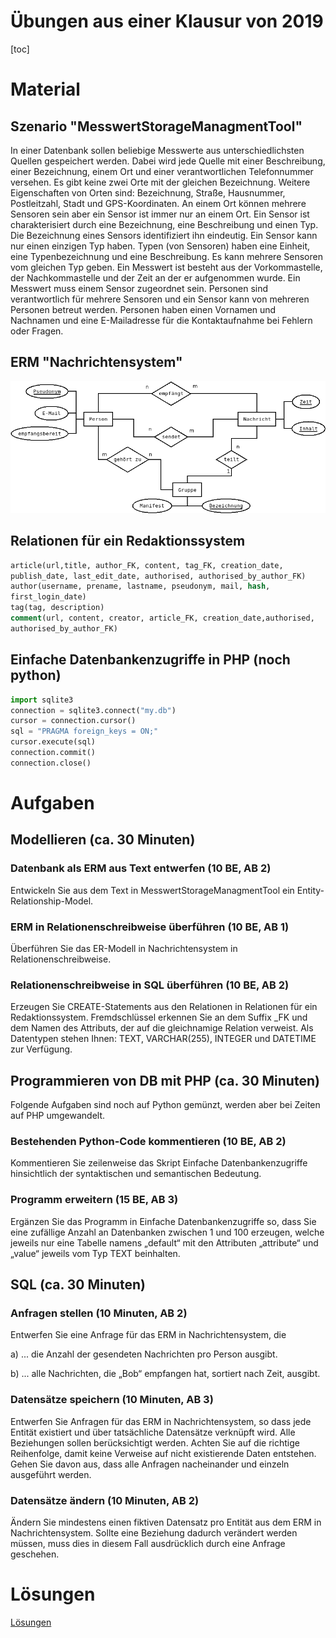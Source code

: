 Übungen aus einer Klausur von 2019
=============

[toc]

# Material

## Szenario "MesswertStorageManagmentTool"

In einer Datenbank sollen beliebige Messwerte aus unterschiedlichsten Quellen gespeichert werden. 
Dabei wird jede Quelle mit einer Beschreibung, einer Bezeichnung, einem Ort und einer verantwortlichen Telefonnummer versehen.
Es gibt keine zwei Orte mit der gleichen Bezeichnung. Weitere Eigenschaften von Orten sind:
Bezeichnung, Straße, Hausnummer, Postleitzahl, Stadt und GPS-Koordinaten. An einem Ort können
mehrere Sensoren sein aber ein Sensor ist immer nur an einem Ort. Ein Sensor ist charakterisiert
durch eine Bezeichnung, eine Beschreibung und einen Typ. Die Bezeichnung eines Sensors
identifiziert ihn eindeutig. Ein Sensor kann nur einen einzigen Typ haben. Typen (von Sensoren)
haben eine Einheit, eine Typenbezeichnung und eine Beschreibung. Es kann mehrere Sensoren vom
gleichen Typ geben. Ein Messwert ist besteht aus der Vorkommastelle, der Nachkommastelle und
der Zeit an der er aufgenommen wurde. Ein Messwert muss einem Sensor zugeordnet sein.
Personen sind verantwortlich für mehrere Sensoren und ein Sensor kann von mehreren Personen
betreut werden. Personen haben einen Vornamen und Nachnamen und eine E-Mailadresse für die
Kontaktaufnahme bei Fehlern oder Fragen.

## ERM "Nachrichtensystem"

![](Nachrichtensyste_ERM.png)

## Relationen für ein Redaktionssystem

~~~SQL
article(url,title, author_FK, content, tag_FK, creation_date,
publish_date, last_edit_date, authorised, authorised_by_author_FK)
author(username, prename, lastname, pseudonym, mail, hash,
first_login_date)
tag(tag, description)
comment(url, content, creator, article_FK, creation_date,authorised,
authorised_by_author_FK)
~~~

## Einfache Datenbankenzugriffe in PHP (noch python)

~~~python
import sqlite3
connection = sqlite3.connect("my.db")
cursor = connection.cursor()
sql = "PRAGMA foreign_keys = ON;"
cursor.execute(sql)
connection.commit()
connection.close()
~~~

# Aufgaben

## Modellieren (ca. 30 Minuten)

### Datenbank als ERM aus Text entwerfen (10 BE, AB 2)

Entwickeln Sie aus dem Text in MesswertStorageManagmentTool ein Entity-Relationship-Model.

### ERM in Relationenschreibweise überführen (10 BE, AB 1)

Überführen Sie das ER-Modell in Nachrichtensystem in Relationenschreibweise.

### Relationenschreibweise in SQL überführen (10 BE, AB 2)

Erzeugen Sie CREATE-Statements aus den Relationen in Relationen für ein Redaktionssystem.
Fremdschlüssel erkennen Sie an dem Suffix _FK und dem Namen des Attributs, der auf die
gleichnamige Relation verweist. Als Datentypen stehen Ihnen: TEXT, VARCHAR(255), INTEGER
und DATETIME zur Verfügung.

## Programmieren von DB mit PHP (ca. 30 Minuten)

Folgende Aufgaben sind noch auf Python gemünzt, werden aber bei Zeiten auf PHP umgewandelt.

### Bestehenden Python-Code kommentieren (10 BE, AB 2)

Kommentieren Sie zeilenweise das Skript Einfache Datenbankenzugriffe hinsichtlich der
syntaktischen und semantischen Bedeutung.

### Programm erweitern (15 BE, AB 3)

Ergänzen Sie das Programm in Einfache Datenbankenzugriffe so, dass Sie eine zufällige Anzahl
an Datenbanken zwischen 1 und 100 erzeugen, welche jeweils nur eine Tabelle namens „default“
mit den Attributen „attribute“ und „value“ jeweils vom Typ TEXT beinhalten.

## SQL (ca. 30 Minuten)

### Anfragen stellen (10 Minuten, AB 2)

Entwerfen Sie eine Anfrage für das ERM in Nachrichtensystem, die

a) ... die Anzahl der gesendeten Nachrichten pro Person ausgibt.

b) ... alle Nachrichten, die „Bob“ empfangen hat, sortiert nach Zeit, ausgibt.

### Datensätze speichern (10 Minuten, AB 3)

Entwerfen Sie Anfragen für das ERM in Nachrichtensystem, so dass jede Entität existiert und über
tatsächliche Datensätze verknüpft wird. Alle Beziehungen sollen berücksichtigt werden. Achten Sie
auf die richtige Reihenfolge, damit keine Verweise auf nicht existierende Daten entstehen. Gehen
Sie davon aus, dass alle Anfragen nacheinander und einzeln ausgeführt werden.

### Datensätze ändern (10 Minuten, AB 2)

Ändern Sie mindestens einen fiktiven Datensatz pro Entität aus dem ERM in Nachrichtensystem.
Sollte eine Beziehung dadurch verändert werden müssen, muss dies in diesem Fall ausdrücklich
durch eine Anfrage geschehen.

# Lösungen

[Lösungen](Lösungen.md)
